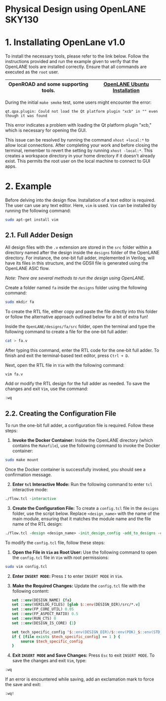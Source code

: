 # Physical Design using OpenLANE SKY130 
# 1. Installating OpenLane v1.0
To install the necessary tools, please refer to the link below. Follow the instructions provided and run the example given to verify that the OpenLANE tools are installed correctly. Ensure that all commands are executed as the `root` user.

| OpenROAD and some supporting tools. | [OpenLANE Ubuntu Installation](https://openlane.readthedocs.io/en/latest/getting_started/installation/installation_ubuntu.html) |
| ----------------------------------- | ------------------------------------------------------------------------------------------------------------------------------- |

During the initial `make smoke` test, some users might encounter the error: 

```
qt.qpa.plugin: Could not load the Qt platform plugin "xcb" in "" even though it was found
```

This error indicates a problem with loading the Qt platform plugin "xcb," which is necessary for opening the GUI.

This issue can be resolved by running the command `xhost +local:*` to allow local connections. After completing your work and before closing the terminal, remember to revert the setting by running `xhost -local:*`. This creates a workspace directory in your home directory if it doesn't already exist. This permits the root user on the local machine to connect to GUI apps.

# 2. Example
Before delving into the design flow. Installation of a text editor is required. The user can use any text editor. Here, `vim` is used. `Vim` can be installed by running the following command:

```sh
sudo apt-get install vim
```

## 2.1. Full Adder Design
All design files with the `.v` extension are stored in the `src` folder within a directory named after the design inside the `designs` folder of the OpenLANE directory. For instance, the one-bit full adder, implemented in Verilog, will have its files in this structure, and the GDSII file is generated using the OpenLANE ASIC flow.

*Note: There are several methods to run the design using OpenLANE.*

Create a folder named `fa` inside the `designs` folder using the following command:

```sh
sudo mkdir fa
```
To create the RTL file, either copy and paste the file directly into this folder or follow the alternative approach outlined below for a bit of extra fun!

Inside the `OpenLANE/designs/fa/src` folder, open the terminal and type the following command to create a file for the one-bit full adder:

```sh
cat > fa.v
```

After typing this command, enter the RTL code for the one-bit full adder. To finish and exit the terminal-based text editor, press `Ctrl + D`.

Next, open the RTL file in `Vim` with the following command:

```sh
vim fa.v
```

Add or modify the RTL design for the full adder as needed. To save the changes and exit `Vim`, use the command:

```sh
:wq
```

## 2.2. Creating the Configuration File
To run the one-bit full adder, a configuration file is required. Follow these steps:
1. **Invoke the Docker Container:**
   Inside the OpenLANE directory (which contains the `Makefile`), use the following command to invoke the Docker container:
 ```sh
 sudo make mount
 ```
Once the Docker container is successfully invoked, you should see a confirmation message.

2. **Enter `tcl` Interactive Mode:**
Run the following command to enter `tcl` interactive mode:

```tcl
./flow.tcl -interactive
```

3. **Create the Configuration File:**
To create a `config.tcl` file in the `designs` folder, use the script below. Replace `<design_name>` with the name of the main module, ensuring that it matches the module name and the file name of the RTL design:

```tcl
./flow.tcl -design <design_name> -init_design_config -add_to_designs -config_file config.tcl
```

To modify the `config.tcl` file, follow these steps:

1. **Open the File in `Vim` as Root User:**
Use the following command to open the `config.tcl` file in `Vim` with root permissions:

```sh
sudo vim config.tcl
 ```

2. **Enter `INSERT MODE`:**
Press `I` to enter `INSERT MODE` in `Vim`.

3. **Make the Required Changes:**
Update the `config.tcl` file with the following content:
```tcl
   set ::env(DESIGN_NAME) {fa}
   set ::env(VERILOG_FILES) [glob $::env(DESIGN_DIR)/src/*.v]
   set ::env(FP_CORE_UTIL) 0.05
   set ::env(FP_ASPECT_RATIO) 0.5
   set ::env(RUN_CTS) 0
   set ::env(DESIGN_IS_CORE) {1}

   set tech_specific_config "$::env(DESIGN_DIR)/$::env(PDK)_$::env(STD_CELL_LIBRARY)_config.tcl"
   if { [file exists $tech_specific_config] == 1 } {
       source $tech_specific_config
   }
```

4. **Exit `INSERT MODE` and Save Changes:**
Press `Esc` to exit `INSERT MODE`. To save the changes and exit `Vim`, type:

```sh
:wq
```
If an error is encountered while saving, add an exclamation mark to force the save and exit:

```sh
:wq!
```
